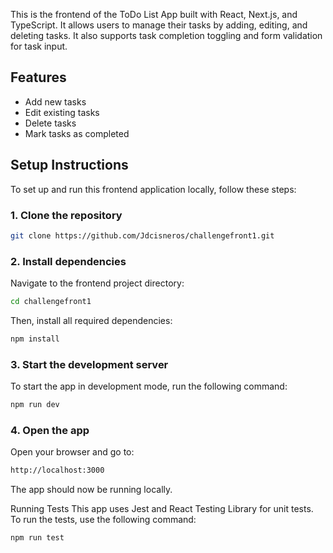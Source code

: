 This is the frontend of the ToDo List App built with React, Next.js, and TypeScript. It allows users to manage their tasks by adding, editing, and deleting tasks. It also supports task completion toggling and form validation for task input.

## Features
- Add new tasks
- Edit existing tasks
- Delete tasks
- Mark tasks as completed

## Setup Instructions

To set up and run this frontend application locally, follow these steps:

### 1. Clone the repository

```bash
git clone https://github.com/Jdcisneros/challengefront1.git
```

### 2. Install dependencies
Navigate to the frontend project directory:

```bash
cd challengefront1
```
Then, install all required dependencies:

```bash
npm install
```

### 3. Start the development server
To start the app in development mode, run the following command:

```bash
npm run dev
```
### 4. Open the app
Open your browser and go to:

```bash
http://localhost:3000
```

The app should now be running locally.

Running Tests
This app uses Jest and React Testing Library for unit tests. To run the tests, use the following command:

```bash
npm run test
```

